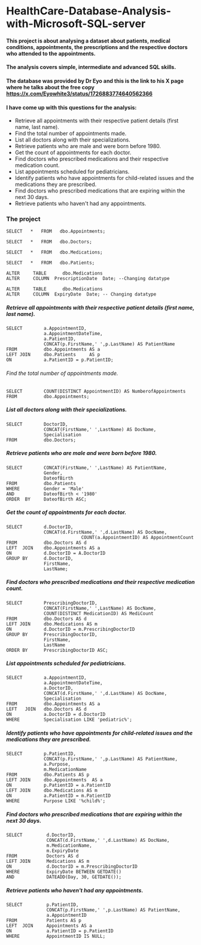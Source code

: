 # HealthCare-Database-Analysis-with-Microsoft-SQL-server
#### This project is about analysing a dataset about patients, medical conditions,  appointments, the  prescriptions and the respective doctors who attended to the appointments.
#### The analysis covers simple, intermediate and advanced SQL skills.
#### The database was provided by Dr Eyo and this is the link to his X page where he talks about the free copy https://x.com/Eyowhite3/status/1726883774640562366

#### I have come up with this questions for the analysis:

- Retrieve all appointments with their respective patient details (first name, last name).
- Find the total number of appointments made.
- List all doctors along with their specializations.
- Retrieve patients who are male and were born before 1980.
- Get the count of appointments for each doctor.
- Find doctors who prescribed medications and their respective medication count.
- List appointments scheduled for pediatricians.
- Identify patients who have appointments for child-related issues and the medications they are prescribed.
- Find doctors who prescribed medications that are expiring within the next 30 days.
- Retrieve patients who haven't had any appointments.

### The project

```
SELECT   *   FROM   dbo.Appointments;
```
```
SELECT   *   FROM   dbo.Doctors;
```
```
SELECT   *   FROM   dbo.Medications;
```
```
SELECT   *   FROM   dbo.Patients;
```

```
ALTER     TABLE      dbo.Medications
ALTER     COLUMN  PrescriptionDate  Date; --Changing datatype
```
```
ALTER     TABLE      dbo.Medications
ALTER     COLUMN  ExpiryDate  Date; -- Changing datatype
```

##### Retrieve all appointments with their respective patient details (first name, last name).
```
SELECT        a.AppointmentID,
              a.AppointmentDateTime,
			  a.PatientID,
              CONCAT(p.FirstName,' ',p.LastName) AS PatientName
FROM          dbo.Appointments AS a
LEFT JOIN     dbo.Patients     AS p
ON            a.PatientID = p.PatientID;
```

###### Find the total number of appointments made.
```
SELECT        COUNT(DISTINCT AppointmentID) AS NumberofAppointments
FROM          dbo.Appointments;
 ```
  
##### List all doctors along with their specializations.
```
SELECT        DoctorID,
              CONCAT(FirstName,' ',LastName) AS DocName,
			  Specialisation
FROM          dbo.Doctors;
```

##### Retrieve patients who are male and were born before 1980.
```
SELECT        CONCAT(FirstName,' ',LastName) AS PatientName,
              Gender,
			  DateofBirth
FROM          dbo.Patients
WHERE         Gender = 'Male'
AND           DateofBirth < '1980'
ORDER  BY     DateofBirth ASC;
```
##### Get the count of appointments for each doctor.
```
SELECT        d.DoctorID,
              CONCAT(d.FirstName,' ',d.LastName) AS DocName,
                            COUNT(a.AppointmentID) AS AppointmentCount
FROM          dbo.Doctors AS d
LEFT  JOIN    dbo.Appointments AS a
ON            d.DoctorID = A.DoctorID
GROUP BY      d.DoctorID,
              FirstName,
              LastName;
```
              
##### Find doctors who prescribed medications and their respective medication count.
```
SELECT        PrescribingDoctorID,
              CONCAT(FirstName,' ',LastName) AS DocName,
			  COUNT(DISTINCT MedicationID) AS MediCount
FROM          dbo.Doctors AS d
LEFT JOIN     dbo.Medications AS m
ON            d.DoctorID = m.PrescribingDoctorID
GROUP BY      PrescribingDoctorID,
              FirstName,
              LastName
ORDER BY      PrescribingDoctorID ASC;
```             
##### List appointments scheduled for pediatricians.
```
SELECT        a.AppointmentID,
              a.AppointmentDateTime,
              a.DoctorID,
              CONCAT(d.FirstName,' ',d.LastName) AS DocName,
              Specialisation
FROM          dbo.Appointments AS a
LEFT   JOIN   dbo.Doctors AS d
ON            a.DoctorID = d.DoctorID
WHERE         Specialisation LIKE 'pediatric%';
```
##### Identify patients who have appointments for child-related issues and the medications they are prescribed.
```
SELECT        p.PatientID,
              CONCAT(p.FirstName,' ',p.LastName) AS PatientName,
              a.Purpose,
              m.MedicationName
FROM          dbo.Patients AS p
LEFT JOIN     dbo.Appointments  AS a
ON            p.PatientID = a.PatientID
LEFT JOIN     dbo.Medications AS m
ON            a.PatientID = m.PatientID
WHERE         Purpose LIKE '%child%';
```
##### Find doctors who prescribed medications that are expiring within the next 30 days.
```
SELECT         d.DoctorID,
               CONCAT(d.FirstName,' ',d.LastName) AS DocName,
               m.MedicationName,
               m.ExpiryDate
FROM           Doctors AS d
LEFT JOIN      Medications AS m
ON             d.DoctorID = m.PrescribingDoctorID
WHERE          ExpiryDate BETWEEN GETDATE() 
AND            DATEADD(Day, 30, GETDATE());
```
##### Retrieve patients who haven't had any appointments.
```
SELECT         p.PatientID,
               CONCAT(p.FirstName,' ',p.LastName) AS PatientName,
               a.AppointmentID
FROM           Patients AS p
LEFT  JOIN     Appointments AS a
ON             a.PatientID = p.PatientID
WHERE          AppointmentID IS NULL;
```

